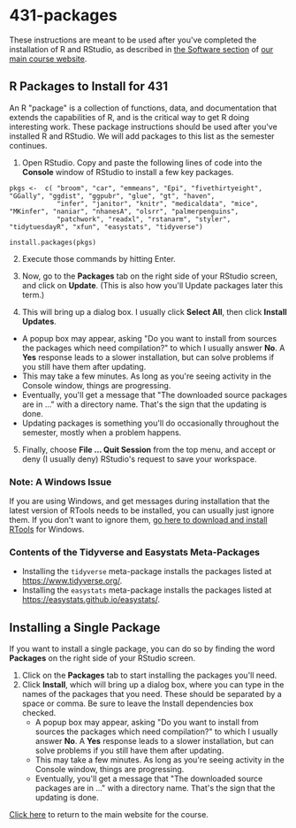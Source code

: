 # 431-packages

These instructions are meant to be used after you've completed the installation of R and RStudio, as described in [the Software section](https://thomaselove.github.io/431-2024/software.html) of [our main course website](https://thomaselove.github.io/431-2024).

## R Packages to Install for 431

An R "package" is a collection of functions, data, and documentation that extends the capabilities of R, and is the critical way to get R doing interesting work. These package instructions should be used after you've installed R and RStudio. We will add packages to this list as the semester continues.

1. Open RStudio. Copy and paste the following lines of code into the **Console** window of RStudio to install a few key packages.

```
pkgs <-  c( "broom", "car", "emmeans", "Epi", "fivethirtyeight", "GGally", "ggdist", "ggpubr", "glue", "gt", "haven",
            "infer", "janitor", "knitr", "medicaldata", "mice", "MKinfer", "naniar", "nhanesA", "olsrr", "palmerpenguins",
            "patchwork", "readxl", "rstanarm", "styler", "tidytuesdayR", "xfun", "easystats", "tidyverse")

install.packages(pkgs)
```

2.  Execute those commands by hitting Enter.

3.  Now, go to the **Packages** tab on the right side of your RStudio screen, and click on **Update**. (This is also how you'll Update packages later this term.)

4.  This will bring up a dialog box. I usually click **Select All**, then click **Install Updates**. 
- A popup box may appear, asking "Do you want to install from sources the packages which need compilation?" to which I usually answer **No**. A **Yes** response leads to a slower installation, but can solve problems if you still have them after updating.
- This may take a few minutes. As long as you're seeing activity in the Console window, things are progressing.
- Eventually, you'll get a message that "The downloaded source packages are in ..." with a directory name. That's the sign that the updating is done.
- Updating packages is something you'll do occasionally throughout the semester, mostly when a problem happens.

5.  Finally, choose **File ... Quit Session** from the top menu, and accept or deny (I usually deny) RStudio's request to save your workspace.

### Note: A Windows Issue

If you are using Windows, and get messages during installation that the latest version of RTools needs to be installed, you can usually just ignore them. If you don't want to ignore them, [go here to download and install RTools](https://cran.r-project.org/bin/windows/Rtools/) for Windows.

### Contents of the Tidyverse and Easystats Meta-Packages

- Installing the `tidyverse` meta-package installs the packages listed at https://www.tidyverse.org/.
- Installing the `easystats` meta-package installs the packages listed at https://easystats.github.io/easystats/.

## Installing a Single Package

If you want to install a single package, you can do so by finding the word **Packages** on the right side of your RStudio screen. 

1. Click on the **Packages** tab to start installing the packages you'll need. 
2. Click **Install**, which will bring up a dialog box, where you can type in the names of the packages that you need. These should be separated by a space or comma. Be sure to leave the Install dependencies box checked.
    - A popup box may appear, asking "Do you want to install from sources the packages which need compilation?" to which I usually answer **No**. A **Yes** response leads to a slower installation, but can solve problems if you still have them after updating.
    - This may take a few minutes. As long as you're seeing activity in the Console window, things are progressing.
    - Eventually, you'll get a message that "The downloaded source packages are in ..." with a directory name. That's the sign that the updating is done.

[Click here](https://thomaselove.github.io/431-2024/) to return to the main website for the course.
